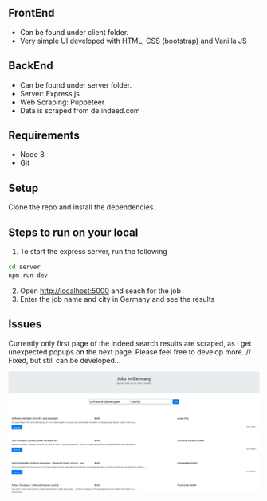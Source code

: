 ## FrontEnd
- Can be found under client folder.
- Very simple UI developed with HTML, CSS (bootstrap) and Vanilla JS 

## BackEnd
- Can be found under server folder.
- Server: Express.js
- Web Scraping: Puppeteer 
- Data is scraped from de.indeed.com

## Requirements

* Node 8
* Git


## Setup

Clone the repo and install the dependencies.

## Steps to run on your local

1) To start the express server, run the following

```bash
cd server
npm run dev
```
2) Open [http://localhost:5000](http://localhost:3000) and seach for the job
3) Enter the job name and city in Germany and see the results



## Issues
Currently only first page of the indeed search results are scraped, as I get unexpected popups on the next page.
Please feel free to develop more. // Fixed, but still can be developed...

<img src="assets/Screenshot_6.jpg"  alt="front_end" />





